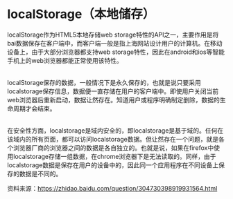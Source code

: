 # localStorage（本地储存）

localStorage作为HTML5本地存储web storage特性的API之一，主要作用是将bai数据保存在客户端中，而客户端一般是指上海网站设计用户的计算机。在移动设备上，由于大部分浏览器都支持web storage特性，因此在android和ios等智能手机上的web浏览器都能正常使用该特性。

\
localStorage保存的数据，一般情况下是永久保存的，也就是说只要采用localstorage保存信息，数据便一直存储在用户的客户端中。即使用户关闭当前web浏览器后重新启动，数据让然存在。知道用户或程序明确制定删除，数据的生命周期才会结束。

\
在安全性方面，localstorage是域内安全的，即localstorage是基于域的。任何在该域内的所有页面，都可以访问localstorage数据。但让然存在一个问题，就是各个浏览器厂商的浏览器之间的数据是各自独立的。也就是说，如果在firefox中使用localstorage存储一组数据，在chrome浏览器下是无法读取的。同样，由于localstorage数据是保存在用户的设备中的，因此同一个应用程序在不同设备上保存的数据是不同的。

资料来源：https://zhidao.baidu.com/question/304730398919931564.html
